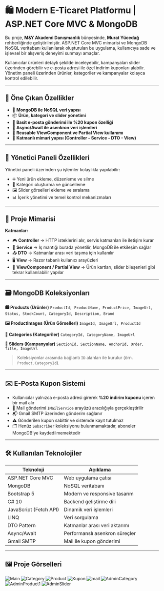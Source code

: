 # 🛍️ Modern E-Ticaret Platformu | ASP.NET Core MVC & MongoDB

Bu proje, **M&Y Akademi Danışmanlık** bünyesinde, **Murat Yücedağ** rehberliğinde geliştirilmiştir.
ASP.NET Core MVC mimarisi ve MongoDB NoSQL veritabanı kullanılarak oluşturulan bu uygulama, kullanıcıya sade ve işlevsel bir alışveriş deneyimi sunmayı amaçlar.

Kullanıcılar ürünleri detaylı şekilde inceleyebilir, kampanyaları slider üzerinden görebilir ve e-posta adresi ile özel indirim kuponları alabilir.
Yönetim paneli üzerinden ürünler, kategoriler ve kampanyalar kolayca kontrol edilebilir.

---

## 🚀 Öne Çıkan Özellikler

* 🛒 **MongoDB ile NoSQL veri yapısı**
* 📦 **Ürün, kategori ve slider yönetimi**
* 💬 **Basit e-posta gönderimi ile %20 kupon özelliği**
* 🔄 **Async/Await ile asenkron veri işlemleri**
* 🧱 **Reusable ViewComponent ve Partial View kullanımı**
* 📐 **Katmanlı mimari yapısı (Controller - Service - DTO - View)**

---

## 🔐 Yönetici Paneli Özellikleri

Yönetici paneli üzerinden şu işlemler kolaylıkla yapılabilir:

* ➕ Yeni ürün ekleme, düzenleme ve silme
* 📁 Kategori oluşturma ve güncelleme
* 🖼️ Slider görselleri ekleme ve sıralama
* 📊 İçerik yönetimi ve temel kontrol mekanizmaları

---

## 🧩 Proje Mimarisi

**Katmanlar:**

* 🎮 **Controller** → HTTP isteklerini alır, servis katmanları ile iletişim kurar
* 🧠 **Service** → İş mantığı burada yönetilir, MongoDB ile etkileşim sağlar
* 📤 **DTO** → Katmanlar arası veri taşıma için kullanılır
* 🖥️ **View** → Razor tabanlı kullanıcı arayüzleri
* 🧷 **ViewComponent / Partial View** → Ürün kartları, slider bileşenleri gibi tekrar kullanılabilir yapılar

---

## 🗃️ MongoDB Koleksiyonları

**🛍️ Products (Ürünler)**
`ProductId, ProductName, ProductPrice, ImageUrl, Status, StockCount, CategoryId, Description, Brand`

**🖼️ ProductImages (Ürün Görselleri)**
`ImageId, ImageUrl, ProductId`

**📂 Categories (Kategoriler)**
`CategoryId, CategoryName, ImageUrl`

**🎯 Sliders (Kampanyalar)**
`SectionId, SectionName, AnchorId, Order, Title, ImageUrl`

> Koleksiyonlar arasında bağlantı `ID` alanları ile kurulur (örn. `Product.CategoryId`).

---

## ✉️ E-Posta Kupon Sistemi

* Kullanıcılar yalnızca e-posta adresi girerek **%20 indirim kuponu** içeren bir mail alır
* 📩 Mail gönderimi `IMailService` arayüzü aracılığıyla gerçekleştirilir
* 📬 Gmail SMTP üzerinden gönderim sağlanır
* ⚠️ Gönderilen kupon sabittir ve sistemde kayıt tutulmaz
* 🗂️ Henüz `Subscriber` koleksiyonu bulunmamaktadır, aboneler MongoDB’ye kaydedilmemektedir

---

## 🛠️ Kullanılan Teknolojiler

| Teknoloji              | Açıklama                       |
| ---------------------- | ------------------------------ |
| ASP.NET Core MVC       | Web uygulama çatısı            |
| MongoDB                | NoSQL veritabanı               |
| Bootstrap 5            | Modern ve responsive tasarım   |
| C# 10                  | Backend geliştirme dili        |
| JavaScript (Fetch API) | Dinamik veri işlemleri         |
| LINQ                   | Veri sorgulama                 |
| DTO Pattern            | Katmanlar arası veri aktarımı  |
| Async/Await            | Performanslı asenkron süreçler |
| Gmail SMTP             | Mail ile kupon gönderimi       |

---

## 🖼️ Proje Görselleri
![Main](https://github.com/user-attachments/assets/6a07fe98-4d41-4d98-baff-cd3c1aa92f4b)
![Category](https://github.com/user-attachments/assets/585457b2-7e85-405a-b07b-9fb1df7e7ded)
![Product](https://github.com/user-attachments/assets/8d04173e-adfb-4b92-9403-5cbc1938f369)
![Kupon](https://github.com/user-attachments/assets/1e783598-9180-41ad-9eba-6b02a3666e4d)
![mail](https://github.com/user-attachments/assets/95b68614-2958-4998-80e8-6e31457ae1a7)
![AdminCategory](https://github.com/user-attachments/assets/8d4a6a5c-d069-4842-8df0-a0a596547bc3)
![AdminProduct1](https://github.com/user-attachments/assets/c9a22c4a-afbc-4393-9f75-e9a8122e02af)
![AdminSlider](https://github.com/user-attachments/assets/1436a9cc-3479-43b1-ae47-f06fe6c8d665)
